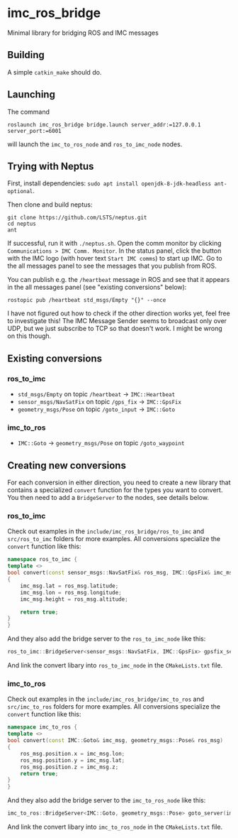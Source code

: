# imc_ros_bridge

Minimal library for bridging ROS and IMC messages

## Building

A simple `catkin_make` should do.

## Launching

The command
```
roslaunch imc_ros_bridge bridge.launch server_addr:=127.0.0.1 server_port:=6001
```
will launch the `imc_to_ros_node` and `ros_to_imc_node` nodes.

## Trying with Neptus

First, install dependencies: `sudo apt install openjdk-8-jdk-headless ant-optional`.

Then clone and build neptus:
```
git clone https://github.com/LSTS/neptus.git
cd neptus
ant
```
If successful, run it with `./neptus.sh`. Open the comm monitor by clicking `Communications > IMC Comm. Monitor`.
In the status panel, click the button with the IMC logo (with hover text `Start IMC comms`) to start up IMC.
Go to the all messages panel to see the messages that you publish from ROS.

You can publish e.g. the `/heartbeat` message in ROS and see that it appears in the all messages panel (see "existing conversions" below):
```
rostopic pub /heartbeat std_msgs/Empty "{}" --once
```
I have not figured out how to check if the other direction works yet, feel free to investigate this! The IMC Message Sender
seems to broadcast only over UDP, but we just subscribe to TCP so that doesn't work. I might be wrong on this though.

## Existing conversions

### ros_to_imc

* `std_msgs/Empty` on topic `/heartbeat` -> `IMC::Heartbeat`
* `sensor_msgs/NavSatFix` on topic `/gps_fix` -> `IMC::GpsFix`
* `geometry_msgs/Pose` on topic `/goto_input` -> `IMC::Goto`

### imc_to_ros

* `IMC::Goto` -> `geometry_msgs/Pose` on topic `/goto_waypoint`

## Creating new conversions

For each conversion in either direction, you need to create a new library
that contains a specialized `convert` function for the types you want to convert.
You then need to add a `BridgeServer` to the nodes, see details below.

### ros_to_imc

Check out examples in the `include/imc_ros_bridge/ros_to_imc` and `src/ros_to_imc` folders
for more examples. All conversions specialize the `convert` function like this:

```cpp
namespace ros_to_imc {
template <>
bool convert(const sensor_msgs::NavSatFix& ros_msg, IMC::GpsFix& imc_msg)
{
    imc_msg.lat = ros_msg.latitude;
    imc_msg.lon = ros_msg.longitude;
    imc_msg.height = ros_msg.altitude;

    return true;
}
}
```

And they also add the bridge server to the `ros_to_imc_node` like this:
```cpp
ros_to_imc::BridgeServer<sensor_msgs::NavSatFix, IMC::GpsFix> gpsfix_server(ros_node, imc_handle, "/gps_fix");
```
And link the convert libary into `ros_to_imc_node` in the `CMakeLists.txt` file.

### imc_to_ros

Check out examples in the `include/imc_ros_bridge/imc_to_ros` and `src/imc_to_ros` folders
for more examples. All conversions specialize the `convert` function like this:

```cpp
namespace imc_to_ros {
template <>
bool convert(const IMC::Goto& imc_msg, geometry_msgs::Pose& ros_msg)
{
    ros_msg.position.x = imc_msg.lon;
    ros_msg.position.y = imc_msg.lat;
    ros_msg.position.z = imc_msg.z;
    return true;
}
}
```

And they also add the bridge server to the `imc_to_ros_node` like this:
```cpp
imc_to_ros::BridgeServer<IMC::Goto, geometry_msgs::Pose> goto_server(imc_handle, ros_node, "/goto_waypoint");
```
And link the convert libary into `imc_to_ros_node` in the `CMakeLists.txt` file.
